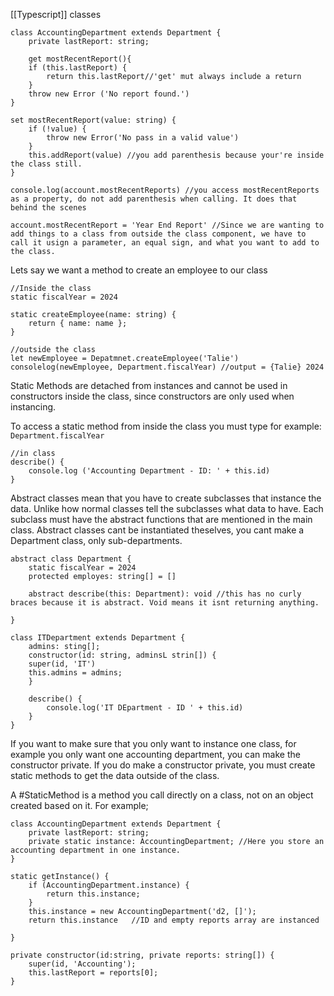 [[Typescript]] classes
```
class AccountingDepartment extends Department {
	private lastReport: string;

	get mostRecentReport(){
	if (this.lastReport) {
		return this.lastReport//'get' mut always include a return
	}
	throw new Error ('No report found.')
}

set mostRecentReport(value: string) {
	if (!value) {
		throw new Error('No pass in a valid value')
	}
	this.addReport(value) //you add parenthesis because your're inside the class still. 
}

console.log(account.mostRecentReports) //you access mostRecentReports as a property, do not add parenthesis when calling. It does that behind the scenes

account.mostRecentReport = 'Year End Report' //Since we are wanting to add things to a class from outside the class component, we have to call it usign a parameter, an equal sign, and what you want to add to the class.
```

Lets say we want a method to create an employee to our class
```
//Inside the class
static fiscalYear = 2024

static createEmployee(name: string) {
	return { name: name };
}

//outside the class
let newEmployee = Depatmnet.createEmployee('Talie')
consolelog(newEmployee, Department.fiscalYear) //output = {Talie} 2024
```
Static Methods are detached from instances and cannot be used in constructors inside the class, since constructors are only used when instancing.

To access a static method from inside the class you must type for example:
`Department.fiscalYear`

```
//in class
describe() {
	console.log ('Accounting Department - ID: ' + this.id)
}
```

Abstract classes mean that you have to create subclasses that instance the data. Unlike how normal classes tell the subclasses what data to have. Each subclass must have the abstract functions that are mentioned in the main class. Abstract classes cant be instantiated theselves, you cant make a Department class, only sub-departments.
```
abstract class Department {
	static fiscalYear = 2024
	protected employes: string[] = []

	abstract describe(this: Department): void //this has no curly braces because it is abstract. Void means it isnt returning anything.
	
}

class ITDepartment extends Department {
	admins: sting[];
	constructor(id: string, adminsL strin[]) {
	super(id, 'IT')
	this.admins = admins;
	}

	describe() {
		console.log('IT DEpartment - ID ' + this.id)
	}
}
```

If you want to make sure that you only want to instance one class, for example you only want one accounting department, you can make the constructor private. If you do make a constructor private, you must create static methods to get the data outside of the class. 

A #StaticMethod is a method you call directly on a class, not on an object created based on it. 
For example; 
```
class AccountingDepartment extends Department {
	private lastReport: string;
	private static instance: AccountingDepartment; //Here you store an accounting department in one instance.
}

static getInstance() {
	if (AccountingDepartment.instance) {
		return this.instance;
	}
	this.instance = new AccountingDepartment('d2, []');
	return this.instance   //ID and empty reports array are instanced
	
}

private constructor(id:string, private reports: string[]) {
	super(id, 'Accounting');
	this.lastReport = reports[0];
}
```

